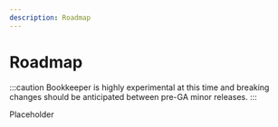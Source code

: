 ```yaml
---
description: Roadmap
---
```


# Roadmap

:::caution
Bookkeeper is highly experimental at this time and breaking changes should be
anticipated between pre-GA minor releases.
:::

Placeholder
